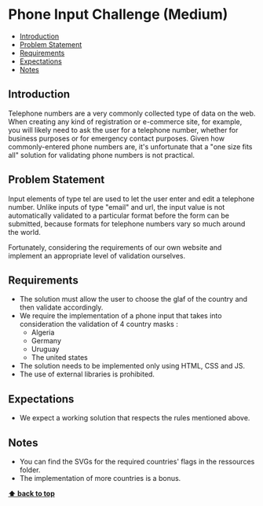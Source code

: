 # Phone Input Challenge (Medium)

- [Introduction](#introduction)
- [Problem Statement](#problem-statement)
- [Requirements](#requirements)
- [Expectations](#expectations)
- [Notes](#notes)

## Introduction

Telephone numbers are a very commonly collected type of data on the web. When creating any kind of registration or e-commerce site, for example, you will likely need to ask the user for a telephone number, whether for business purposes or for emergency contact purposes. Given how commonly-entered phone numbers are, it's unfortunate that a "one size fits all" solution for validating phone numbers is not practical.

## Problem Statement

Input elements of type tel are used to let the user enter and edit a telephone number. Unlike inputs of type "email" and url, the input value is not automatically validated to a particular format before the form can be submitted, because formats for telephone numbers vary so much around the world.

Fortunately, considering the requirements of our own website and implement an appropriate level of validation ourselves.

## Requirements

- The solution must allow the user to choose the glaf of the country and then validate accordingly.
- We require the implementation of a phone input that takes into consideration the validation of 4 country masks :
  - Algeria
  - Germany
  - Uruguay
  - The united states
- The solution needs to be implemented only using HTML, CSS and JS.
- The use of external libraries is prohibited.

## Expectations

- We expect a working solution that respects the rules mentioned above.

## Notes

- You can find the SVGs for the required countries' flags in the ressources folder.
- The implementation of more countries is a bonus.

**[⬆ back to top](#introduction)**
